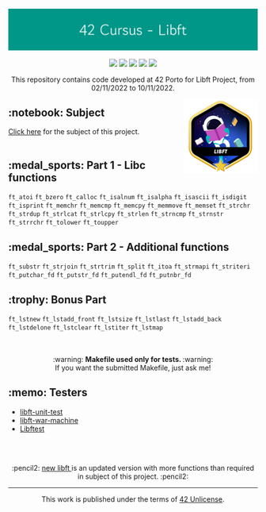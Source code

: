 <p align="center">
  <img src="https://github.com/lbordonal/lbordonal/blob/main/.images/42_Cursus_-_Libft.png">
</p>

<p align="center">
	<img src="https://img.shields.io/badge/score-125%20%2F%20100%20%E2%98%85-9cf?style=flat-square" />
	<img src="https://img.shields.io/github/languages/code-size/lbordonal/00-Libft?style=flat-square" />
	<img src="https://img.shields.io/github/languages/count/lbordonal/00-Libft?style=flat-square" />
	<img src="https://img.shields.io/github/languages/top/lbordonal/00-Libft?style=flat-square" />
	<img src="https://img.shields.io/github/last-commit/lbordonal/00-Libft?style=flat-square" />
</p>

<p align="center">
This repository contains code developed at 42 Porto for Libft Project, from 02/11/2022 to 10/11/2022.
</p>

<img src="https://github.com/lbordonal/lbordonal/blob/main/.42_badges/libftm.png" align="right" />
<h2>
	 :notebook: Subject
</h2>
<a href="https://github.com/lbordonal/00-Libft/blob/main/Subject/en.subject.pdf">Click here</a> for the subject of this project.
<br /><br />

<h2 align="left">
	:medal_sports: Part 1 - Libc functions
</h2>

`ft_atoi` `ft_bzero` `ft_calloc` `ft_isalnum` `ft_isalpha` `ft_isascii` `ft_isdigit` `ft_isprint` `ft_memchr` `ft_memcmp` `ft_memcpy` `ft_memmove` `ft_memset` `ft_strchr` `ft_strdup` `ft_strlcat` `ft_strlcpy` `ft_strlen` `ft_strncmp` `ft_strnstr` `ft_strrchr` `ft_tolower` `ft_toupper` <br />

<h2 align="left">
	:medal_sports: Part 2 - Additional functions
</h2>

`ft_substr` `ft_strjoin` `ft_strtrim` `ft_split` `ft_itoa` `ft_strmapi` `ft_striteri` `ft_putchar_fd` `ft_putstr_fd` `ft_putendl_fd` `ft_putnbr_fd` <br />

<h2 align="left">
	:trophy: Bonus Part
</h2>

`ft_lstnew` `ft_lstadd_front` `ft_lstsize` `ft_lstlast` `ft_lstadd_back` `ft_lstdelone` `ft_lstclear` `ft_lstiter` `ft_lstmap`  <br />
<br />
<br />

<p align="center">
:warning: <strong> Makefile used only for tests. </strong> :warning: <br />
If you want the submitted Makefile, just ask me!
</p>


<h2 align="left">
	:memo: Testers
</h2>

- [libft-unit-test][1]
- [libft-war-machine][2]
- [Libftest][3]

[1]: https://github.com/alelievr/libft-unit-test
[2]: https://github.com/0x050f/libft-war-machine
[3]: https://github.com/jtoty/Libftest

<br />
<br />

<p align="center">
:pencil2:  <a href="https://github.com/lbordonal/00-Libft/tree/main/new%20libft">new libft </a> is an updated version with more functions than required in subject of this project.  :pencil2: <br />
</p>

<hr/>



<p align="center">
This work is published under the terms of <a href="https://github.com/gcamerli/42unlicense">42 Unlicense</a>.
</p>
